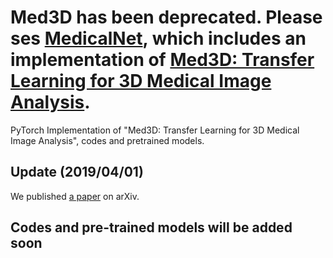 # Med3D has been deprecated. Please ses [MedicalNet](https://github.com/Tencent/MedicalNet), which includes an implementation of [Med3D: Transfer Learning for 3D Medical Image Analysis](https://arxiv.org/abs/1904.00625).
PyTorch Implementation of "Med3D: Transfer Learning for 3D Medical Image Analysis", codes and pretrained models.

## Update (2019/04/01)
We published [a paper](https://arxiv.org/abs/1904.00625) on arXiv.  

## Codes and pre-trained models will be added soon

